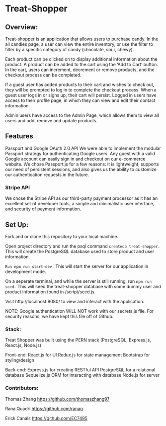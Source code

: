 # Treat-Shopper

## Overview:

Treat-shopper is an application that allows users to purchase candy. In the all candies page, a user can view the entire inventory, or use the filter to filter by a specific category of candy (chocolate, sour, chewy).

Each product can be clicked on to display additional information about the product. A product can be added to the cart using the ‘Add to Cart’ button. In the cart, users can increment, decrement or remove products, and the checkout process can be completed.

If a guest user has added products to their cart and wishes to check out, they will be prompted to log in to complete the checkout process. When a guest user logs in or signs up, their cart will persist. Logged in users have access to their profile page, in which they can view and edit their contact information.

Admin users have access to the Admin Page, which allows them to view all users and add, remove and update products.

## Features

Passport and Google OAuth 2.0 API
We were able to implement the modular Passport strategy for authenticating Google users. Any guest with a valid Google account can easily sign in and checkout on our e-commerce website. We chose Passport.js for a few reasons: it is lightweight, supports our need of persistent sessions, and also gives us the ability to customize our authentication requests in the future.

### Stripe API

We chose the Stripe API as our third-party payment processor as it has an excellent set of developer tools, a simple and minimalistic user interface, and security of payment information.

## Set Up:

Fork and or clone this repository to your local machine.

Open project directory and run the psql command `createdb treat-shopper.`
This will create the PostgreSQL database used to store product and user information.

`Run npm run start-dev.`
This will start the server for our application in development mode.

On a seperate terminal, and while the server is still running, run
`npm run seed.`
This will seed the treat-shopper database with some dummy user and product information found in /script/seed.js.

Visit http://localhost:8080/ to view and interact with the application.

NOTE: Google authentication WILL NOT work with our secrets.js file. For security reasons, we have kept this file off of Github.

### Stack:

Treat Shopper was built using the PERN stack (PostgreSQL, Express.js, React.js, Node.js)

Front-end:
React.js for UI
Redux.js for state management
Bootstrap for styling/design

Back-end:
Express.js for creating RESTful API
PostgreSQL for a relational database
Sequelize.js ORM for interacting with database
Node.js for server

### Contributors:

Thomas Zhang
https://github.com/thomaszhang97

Rana Quadri
https://github.com/ranaq

Erick Canals
https://github.com/EC7495

